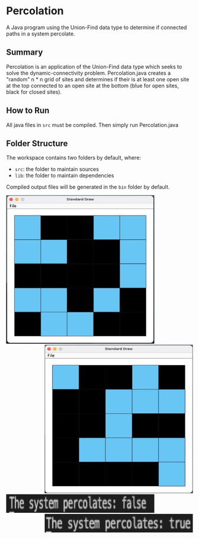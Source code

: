 # Percolation
A Java program using the Union-Find data type to determine if connected paths in a system percolate. 

## Summary

Percolation is an application of the Union-Find data type which seeks to solve the dynamic-connectivity problem. Percolation.java creates a "random" n * n grid of sites and determines if their is at least one open site at the top connected to an open site at the bottom (blue for open sites, black for closed sites).

## How to Run

All java files in `src` must be compiled.
Then simply run Percolation.java

## Folder Structure

The workspace contains two folders by default, where:

- `src`: the folder to maintain sources
- `lib`: the folder to maintain dependencies

Compiled output files will be generated in the `bin` folder by default.

</head>
<div id="mainDiv">
	<div align="left">
  		<img width="400" height="400" src="docs/false.jpg">
	</div>
	<div align="right">
  		<img width="400" height="400" src="docs/true.jpg">
	</div>
	<div align="left">
		<img width="400" height="50" src="docs/false2.jpg">
	</div>
	<div align="right">
  		<img width="400" height="50" src="docs/true2.jpg">
	</div>
</div>
